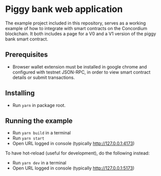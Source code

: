 # Piggy bank web application

The example project included in this repository, serves as a working example of how to integrate with smart contracts on the Concordium blockchain.
It both includes a page for a V0 and a V1 version of the piggy bank smart contract.

## Prerequisites

-   Browser wallet extension must be installed in google chrome and configured with testnet JSON-RPC, in order to view smart contract details or submit transactions.

## Installing

-   Run `yarn` in package root.

## Running the example

-   Run `yarn build` in a terminal
-   Run `yarn start`
-   Open URL logged in console (typically http://127.0.0.1:4173)

To have hot-reload (useful for development), do the following instead:

-   Run `yarn dev` in a terminal
-   Open URL logged in console (typically http://127.0.0.1:5173)
